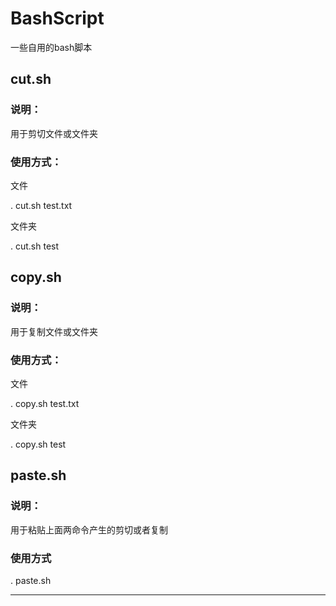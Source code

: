 # BashScript
一些自用的bash脚本

## cut.sh
### 说明：
用于剪切文件或文件夹

### 使用方式：

文件

. cut.sh test.txt

文件夹

. cut.sh test

## copy.sh
### 说明：
用于复制文件或文件夹
### 使用方式：
文件

. copy.sh test.txt

文件夹

. copy.sh test

## paste.sh
### 说明：
用于粘贴上面两命令产生的剪切或者复制
### 使用方式
. paste.sh

----
